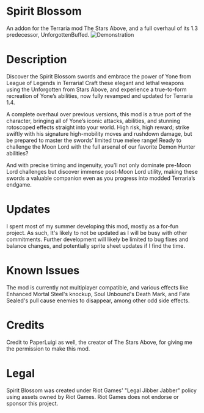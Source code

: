 # Spirit Blossom
An addon for the Terraria mod The Stars Above, and a full overhaul of its 1.3 predecessor, UnforgottenBuffed.
![Demonstration](https://github.com/WilliamOu/SpiritBlossom/blob/main/Demonstration/SBDemo.gif)

# Description 
Discover the Spirit Blossom swords and embrace the power of Yone from League of Legends in Terraria! Craft these elegant and lethal weapons using the Unforgotten from Stars Above, and experience a true-to-form recreation of Yone’s abilities, now fully revamped and updated for Terraria 1.4.

A complete overhaul over previous versions, this mod is a true port of the character, bringing all of Yone’s iconic attacks, abilities, and stunning rotoscoped effects straight into your world. High risk, high reward; strike swiftly with his signature high-mobility moves and rushdown damage, but be prepared to master the swords' limited true melee range! Ready to challenge the Moon Lord with the full arsenal of our favorite Demon Hunter abilities?

And with precise timing and ingenuity, you’ll not only dominate pre-Moon Lord challenges but discover immense post-Moon Lord utility, making these swords a valuable companion even as you progress into modded Terraria’s endgame.

# Updates
I spent most of my summer developing this mod, mostly as a for-fun project. As such, It's likely to not be updated as I will be busy with other commitments. Further development will likely be limited to bug fixes and balance changes, and potentially sprite sheet updates if I find the time.

# Known Issues
The mod is currently not multiplayer compatible, and various effects like Enhanced Mortal Steel's knockup, Soul Unbound's Death Mark, and Fate Sealed's pull cause enemies to disappear, among other odd side effects.

# Credits
Credit to PaperLuigi as well, the creator of The Stars Above, for giving me the permission to make this mod.

# Legal
Spirit Blossom was created under Riot Games' "Legal Jibber Jabber" policy using assets owned by Riot Games. Riot Games does not endorse or sponsor this project.


